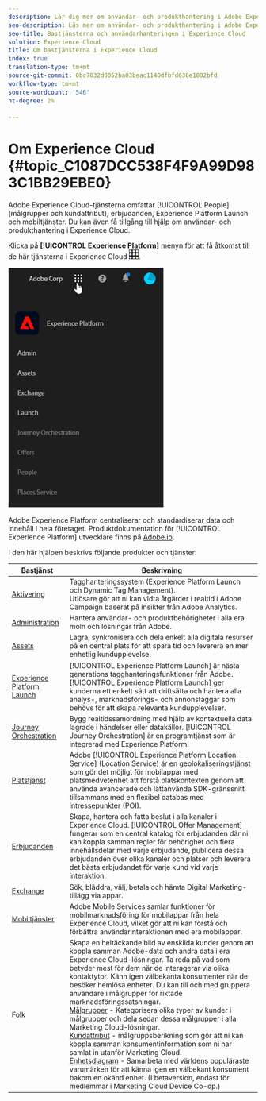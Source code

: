```yaml
---
description: Lär dig mer om användar- och produkthantering i Adobe Experience Cloud, människor (målgrupper och kundattribut), resesamordning, erbjudanden, platser, Experience Platform Launch och mobiltjänster.
seo-description: Läs mer om användar- och produkthantering i Adobe Experience Cloud, personer (målgrupper och kundattribut), erbjudanden, Experience Platform Launch och mobiltjänster.
seo-title: Bastjänsterna och användarhanteringen i Experience Cloud
solution: Experience Cloud
title: Om bastjänsterna i Experience Cloud
index: true
translation-type: tm+mt
source-git-commit: 0bc7032d0052ba03beac1140dfbfd630e1802bfd
workflow-type: tm+mt
source-wordcount: '546'
ht-degree: 2%

---
```



# Om Experience Cloud {#topic_C1087DCC538F4F9A99D983C1BB29EBE0}

Adobe Experience Cloud-tjänsterna omfattar [!UICONTROL People] (målgrupper och kundattribut), erbjudanden, Experience Platform Launch och mobiltjänster. Du kan även få tillgång till hjälp om användar- och produkthantering i Experience Cloud.

Klicka på **[!UICONTROL Experience Platform]** menyn för att få åtkomst till de här tjänsterna i Experience Cloud ![](assets/menu-icon.png).

![](assets/platform-core-services.png)

Adobe Experience Platform centraliserar och standardiserar data och innehåll i hela företaget. Produktdokumentation för [!UICONTROL Experience Platform] utvecklare finns på [Adobe.io](https://www.adobe.io/apis/experienceplatform/home/services.html).

I den här hjälpen beskrivs följande produkter och tjänster:

| Bastjänst | Beskrivning |
|--- |--- |
| [Aktivering](activation/activation.md) | Tagghanteringssystem (Experience Platform Launch och Dynamic Tag Management).<br>Utlösare gör att ni kan vidta åtgärder i realtid i Adobe Campaign baserat på insikter från Adobe Analytics. |
| [Administration](admin-getting-started/admin-getting-started.md) | Hantera användar- och produktbehörigheter i alla era moln och lösningar från Adobe. |
| [Assets](experience-cloud-assets/experience-cloud-assets.md) | Lagra, synkronisera och dela enkelt alla digitala resurser på en central plats för att spara tid och leverera en mer enhetlig kundupplevelse. |
| [Experience Platform Launch](https://docs.adobe.com/content/help/en/launch/using/overview.html) | [!UICONTROL Experience Platform Launch] är nästa generations tagghanteringsfunktioner från Adobe. [!UICONTROL Experience Platform Launch] ger kunderna ett enkelt sätt att driftsätta och hantera alla analys-, marknadsförings- och annonstaggar som behövs för att skapa relevanta kundupplevelser. |
| [Journey Orchestration](https://docs.adobe.com/content/help/en/journeys/using/journey-orchestration-home.html) | Bygg realtidssamordning med hjälp av kontextuella data lagrade i händelser eller datakällor. [!UICONTROL Journey Orchestration] är en programtjänst som är integrerad med Experience Platform. |
| [Platstjänst](https://docs.adobe.com/content/help/en/places/using/home.html) | Adobe [!UICONTROL Experience Platform Location Service] (Location Service) är en geolokaliseringstjänst som gör det möjligt för mobilappar med platsmedvetenhet att förstå platskontexten genom att använda avancerade och lättanvända SDK-gränssnitt tillsammans med en flexibel databas med intressepunkter (POI). |
| [Erbjudanden](offer-management/getting-started.md) | Skapa, hantera och fatta beslut i alla kanaler i Experience Cloud. [!UICONTROL Offer Management] fungerar som en central katalog för erbjudanden där ni kan koppla samman regler för behörighet och flera innehållsdelar med varje erbjudande, publicera dessa erbjudanden över olika kanaler och platser och leverera det bästa erbjudandet för varje kund vid varje interaktion. |
| [Exchange](exchange.md) | Sök, bläddra, välj, betala och hämta Digital Marketing-tillägg via appar. |
| [Mobiltjänster](https://docs.adobe.com/content/help/en/mobile-services/using/home.html) | Adobe Mobile Services samlar funktioner för mobilmarknadsföring för mobilappar från hela Experience Cloud, vilket gör att ni kan förstå och förbättra användarinteraktionen med era mobilappar. |
| Folk | Skapa en heltäckande bild av enskilda kunder genom att koppla samman Adobe-data och andra data i era Experience Cloud-lösningar. Ta reda på vad som betyder mest för dem när de interagerar via olika kontaktytor. Känn igen välbekanta konsumenter när de besöker hemlösa enheter. Du kan till och med gruppera användare i målgrupper för riktade marknadsföringssatsningar.<br>[Målgrupper](audience-library/audience-library.md) - Kategorisera olika typer av kunder i målgrupper och dela sedan dessa målgrupper i alla Marketing Cloud-lösningar.<br>[Kundattribut](attributes/attributes.md) - målgruppsberikning som gör att ni kan koppla samman konsumentinformation som ni har samlat in utanför Marketing Cloud.<br>[Enhetsdiagram](https://landing.adobe.com/en/na/events/summit/275658-summit-co-op.html) - Samarbeta med världens populäraste varumärken för att känna igen en välbekant konsument bakom en okänd enhet. (I betaversion, endast för medlemmar i Marketing Cloud Device Co-op.) |
